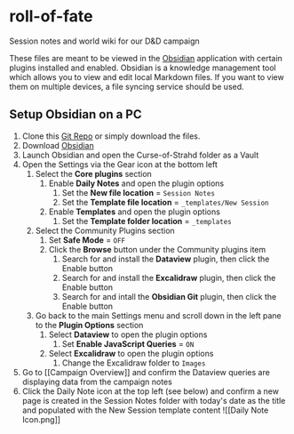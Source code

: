 # roll-of-fate

Session notes and world wiki for our D&amp;D campaign

These files are meant to be viewed in the [Obsidian](https://obsidian.md) application with certain plugins installed and enabled. Obsidian is a knowledge management tool which allows you to view and edit local Markdown files. If you want to view them on multiple devices, a file syncing service should be used.

## Setup Obsidian on a PC

1. Clone this [Git Repo](https://github.com/AmySchaplowsky/roll-of-fate) or simply download the files.
2. Download [Obsidian](https://obsidian.md/download)
3. Launch Obsidian and open the Curse-of-Strahd folder as a Vault
4. Open the Settings via the Gear icon at the bottom left
   1. Select the **Core plugins** section
      1. Enable **Daily Notes** and open the plugin options
         1. Set the **New file location** = `Session Notes`
         2. Set the **Template file location** = `_templates/New Session`
      2. Enable **Templates** and open the plugin options
         1. Set the **Template folder location** = `_templates`
   1. Select the Community Plugins section
      1. Set **Safe Mode** = `OFF`
      2. Click the **Browse** button under the Community plugins item
         1. Search for and install the **Dataview** plugin, then click the Enable button
         2. Search for and install the **Excalidraw** plugin, then click the Enable button
         3. Search for and intall the **Obsidian Git** plugin, then click the Enable button
   1. Go back to the main Settings menu and scroll down in the left pane to the **Plugin Options** section
      1. Select **Dataview** to open the plugin options
         1. Set **Enable JavaScript Queries** = `ON`
      2. Select **Excalidraw** to open the plugin options
         1. Change the Excalidraw folder to `Images`  
5. Go to [[Campaign Overview]] and confirm the Dataview queries are displaying data from the campaign notes
6. Click the Daily Note icon at the top left (see below) and confirm a new page is created in the Session Notes folder with today's date as the title and populated with the New Session template content
   ![[Daily Note Icon.png]]